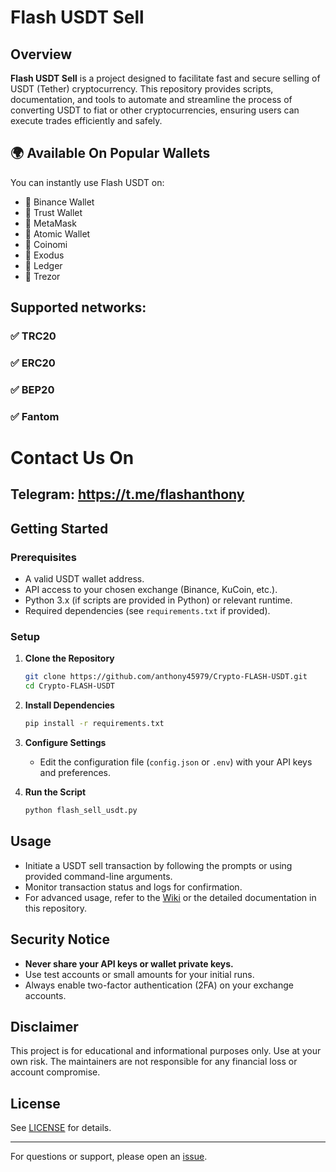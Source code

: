 # Flash USDT Sell

## Overview

**Flash USDT Sell** is a project designed to facilitate fast and secure selling of USDT (Tether) cryptocurrency. This repository provides scripts, documentation, and tools to automate and streamline the process of converting USDT to fiat or other cryptocurrencies, ensuring users can execute trades efficiently and safely.

## 🌍 Available On Popular Wallets

You can instantly use Flash USDT on:

- 🔹 Binance Wallet  
- 🔹 Trust Wallet  
- 🔹 MetaMask  
- 🔹 Atomic Wallet  
- 🔹 Coinomi  
- 🔹 Exodus  
- 🔹 Ledger  
- 🔹 Trezor  

## Supported networks:
### ✅ TRC20
### ✅ ERC20
### ✅ BEP20
### ✅ Fantom

# Contact Us On
## Telegram: https://t.me/flashanthony

## Getting Started

### Prerequisites

- A valid USDT wallet address.
- API access to your chosen exchange (Binance, KuCoin, etc.).
- Python 3.x (if scripts are provided in Python) or relevant runtime.
- Required dependencies (see `requirements.txt` if provided).

### Setup

1. **Clone the Repository**
   ```bash
   git clone https://github.com/anthony45979/Crypto-FLASH-USDT.git
   cd Crypto-FLASH-USDT
   ```

2. **Install Dependencies**
   ```bash
   pip install -r requirements.txt
   ```

3. **Configure Settings**
   - Edit the configuration file (`config.json` or `.env`) with your API keys and preferences.

4. **Run the Script**
   ```bash
   python flash_sell_usdt.py
   ```

## Usage

- Initiate a USDT sell transaction by following the prompts or using provided command-line arguments.
- Monitor transaction status and logs for confirmation.
- For advanced usage, refer to the [Wiki](./wiki) or the detailed documentation in this repository.

## Security Notice

- **Never share your API keys or wallet private keys.**
- Use test accounts or small amounts for your initial runs.
- Always enable two-factor authentication (2FA) on your exchange accounts.

## Disclaimer

This project is for educational and informational purposes only. Use at your own risk. The maintainers are not responsible for any financial loss or account compromise.

## License

See [LICENSE](LICENSE) for details.

---

For questions or support, please open an [issue](https://github.com/anthony45979/Crypto-FLASH-USDT/issues).
